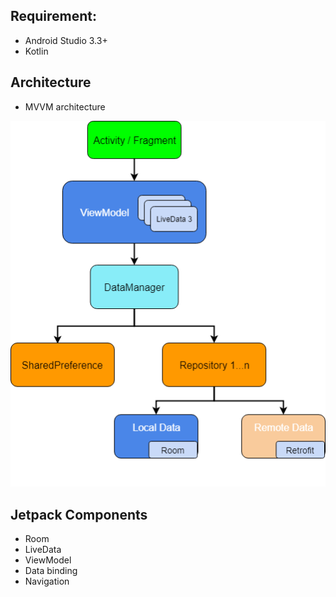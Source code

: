 
## Requirement:
* Android Studio 3.3+
* Kotlin 

## Architecture
* MVVM architecture

![](images/mvvm-architecture.png)

## Jetpack Components
* Room
* LiveData
* ViewModel
* Data binding
* Navigation
